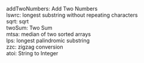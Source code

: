addTwoNumbers: Add Two Numbers  
lswrc: longest substring without repeating characters  
sqrt: sqrt  
twoSum: Two Sum  
mtsa: median of two sorted arrays  
lps: longest palindromic substring  
zzc: zigzag conversion  
atoi: String to Integer   

